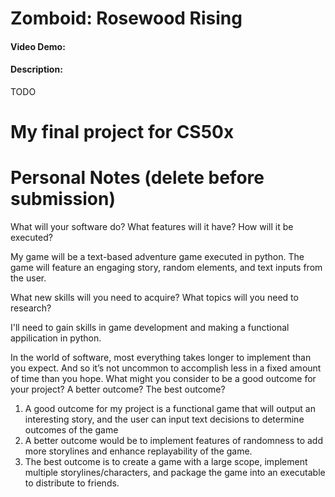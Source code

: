 # Zomboid: Rosewood Rising
#### Video Demo:  <URL HERE>
#### Description:
TODO



# My final project for CS50x







# Personal Notes (delete before submission)

What will your software do? What features will it have? How will it be executed?

My game will be a text-based adventure game executed in python. The game will feature an engaging story, random elements, and text inputs from the user.

What new skills will you need to acquire? What topics will you need to research?

I'll need to gain skills in game development and making a functional appilication in python.

In the world of software, most everything takes longer to implement than you expect. And so it’s not uncommon to accomplish less in a fixed amount of time than you hope. What might you consider to be a good outcome for your project? A better outcome? The best outcome? 
1. A good outcome for my project is a functional game that will output an interesting story, and the user can input text decisions to determine outcomes of the game
2. A better outcome would be to implement features of randomness to add more storylines and enhance replayability of the game.
3. The best outcome is to create a game with a large scope, implement multiple storylines/characters, and package the game into an executable to distribute to friends.

